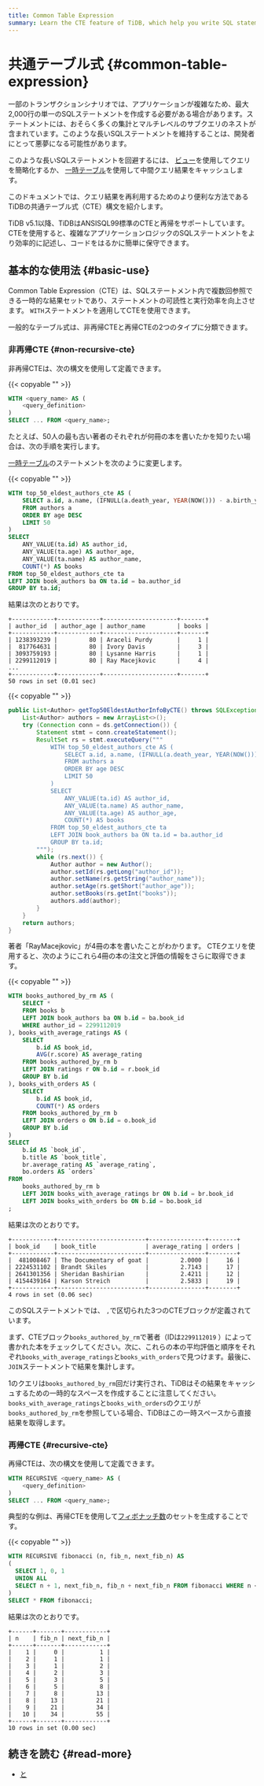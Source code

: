 ```yaml
---
title: Common Table Expression
summary: Learn the CTE feature of TiDB, which help you write SQL statements more efficiently.
---
```


# 共通テーブル式 {#common-table-expression}

一部のトランザクションシナリオでは、アプリケーションが複雑なため、最大2,000行の単一のSQLステートメントを作成する必要がある場合があります。ステートメントには、おそらく多くの集計とマルチレベルのサブクエリのネストが含まれています。このような長いSQLステートメントを維持することは、開発者にとって悪夢になる可能性があります。

このような長いSQLステートメントを回避するには、 [ビュー](/develop/dev-guide-use-views.md)を使用してクエリを簡略化するか、 [一時テーブル](/develop/dev-guide-use-temporary-tables.md)を使用して中間クエリ結果をキャッシュします。

このドキュメントでは、クエリ結果を再利用するためのより便利な方法であるTiDBの共通テーブル式（CTE）構文を紹介します。

TiDB v5.1以降、TiDBはANSISQL99標準のCTEと再帰をサポートしています。 CTEを使用すると、複雑なアプリケーションロジックのSQLステートメントをより効率的に記述し、コードをはるかに簡単に保守できます。

## 基本的な使用法 {#basic-use}

Common Table Expression（CTE）は、SQLステートメント内で複数回参照できる一時的な結果セットであり、ステートメントの可読性と実行効率を向上させます。 `WITH`ステートメントを適用してCTEを使用できます。

一般的なテーブル式は、非再帰CTEと再帰CTEの2つのタイプに分類できます。

### 非再帰CTE {#non-recursive-cte}

非再帰CTEは、次の構文を使用して定義できます。

{{< copyable "" >}}

```sql
WITH <query_name> AS (
    <query_definition>
)
SELECT ... FROM <query_name>;
```

たとえば、50人の最も古い著者のそれぞれが何冊の本を書いたかを知りたい場合は、次の手順を実行します。

<SimpleTab>
<div label="SQL">

[一時テーブル](/develop/dev-guide-use-temporary-tables.md)のステートメントを次のように変更します。

{{< copyable "" >}}

```sql
WITH top_50_eldest_authors_cte AS (
    SELECT a.id, a.name, (IFNULL(a.death_year, YEAR(NOW())) - a.birth_year) AS age
    FROM authors a
    ORDER BY age DESC
    LIMIT 50
)
SELECT
    ANY_VALUE(ta.id) AS author_id,
    ANY_VALUE(ta.age) AS author_age,
    ANY_VALUE(ta.name) AS author_name,
    COUNT(*) AS books
FROM top_50_eldest_authors_cte ta
LEFT JOIN book_authors ba ON ta.id = ba.author_id
GROUP BY ta.id;
```

結果は次のとおりです。

```
+------------+------------+---------------------+-------+
| author_id  | author_age | author_name         | books |
+------------+------------+---------------------+-------+
| 1238393239 |         80 | Araceli Purdy       |     1 |
|  817764631 |         80 | Ivory Davis         |     3 |
| 3093759193 |         80 | Lysanne Harris      |     1 |
| 2299112019 |         80 | Ray Macejkovic      |     4 |
...
+------------+------------+---------------------+-------+
50 rows in set (0.01 sec)
```

</div>
<div label="Java">

{{< copyable "" >}}

```java
public List<Author> getTop50EldestAuthorInfoByCTE() throws SQLException {
    List<Author> authors = new ArrayList<>();
    try (Connection conn = ds.getConnection()) {
        Statement stmt = conn.createStatement();
        ResultSet rs = stmt.executeQuery("""
            WITH top_50_eldest_authors_cte AS (
                SELECT a.id, a.name, (IFNULL(a.death_year, YEAR(NOW())) - a.birth_year) AS age
                FROM authors a
                ORDER BY age DESC
                LIMIT 50
            )
            SELECT
                ANY_VALUE(ta.id) AS author_id,
                ANY_VALUE(ta.name) AS author_name,
                ANY_VALUE(ta.age) AS author_age,
                COUNT(*) AS books
            FROM top_50_eldest_authors_cte ta
            LEFT JOIN book_authors ba ON ta.id = ba.author_id
            GROUP BY ta.id;
        """);
        while (rs.next()) {
            Author author = new Author();
            author.setId(rs.getLong("author_id"));
            author.setName(rs.getString("author_name"));
            author.setAge(rs.getShort("author_age"));
            author.setBooks(rs.getInt("books"));
            authors.add(author);
        }
    }
    return authors;
}
```

</div>
</SimpleTab>

著者「RayMacejkovic」が4冊の本を書いたことがわかります。 CTEクエリを使用すると、次のようにこれら4冊の本の注文と評価の情報をさらに取得できます。

{{< copyable "" >}}

```sql
WITH books_authored_by_rm AS (
    SELECT *
    FROM books b
    LEFT JOIN book_authors ba ON b.id = ba.book_id
    WHERE author_id = 2299112019
), books_with_average_ratings AS (
    SELECT
        b.id AS book_id,
        AVG(r.score) AS average_rating
    FROM books_authored_by_rm b
    LEFT JOIN ratings r ON b.id = r.book_id
    GROUP BY b.id
), books_with_orders AS (
    SELECT
        b.id AS book_id,
        COUNT(*) AS orders
    FROM books_authored_by_rm b
    LEFT JOIN orders o ON b.id = o.book_id
    GROUP BY b.id
)
SELECT
    b.id AS `book_id`,
    b.title AS `book_title`,
    br.average_rating AS `average_rating`,
    bo.orders AS `orders`
FROM
    books_authored_by_rm b
    LEFT JOIN books_with_average_ratings br ON b.id = br.book_id
    LEFT JOIN books_with_orders bo ON b.id = bo.book_id
;
```

結果は次のとおりです。

```
+------------+-------------------------+----------------+--------+
| book_id    | book_title              | average_rating | orders |
+------------+-------------------------+----------------+--------+
|  481008467 | The Documentary of goat |         2.0000 |     16 |
| 2224531102 | Brandt Skiles           |         2.7143 |     17 |
| 2641301356 | Sheridan Bashirian      |         2.4211 |     12 |
| 4154439164 | Karson Streich          |         2.5833 |     19 |
+------------+-------------------------+----------------+--------+
4 rows in set (0.06 sec)
```

このSQLステートメントでは、 `,`で区切られた3つのCTEブロックが定義されています。

まず、CTEブロック`books_authored_by_rm`で著者（IDは`2299112019` ）によって書かれた本をチェックしてください。次に、これらの本の平均評価と順序をそれぞれ`books_with_average_ratings`と`books_with_orders`で見つけます。最後に、 `JOIN`ステートメントで結果を集計します。

1のクエリは`books_authored_by_rm`回だけ実行され、TiDBはその結果をキャッシュするための一時的なスペースを作成することに注意してください。 `books_with_average_ratings`と`books_with_orders`のクエリが`books_authored_by_rm`を参照している場合、TiDBはこの一時スペースから直接結果を取得します。

### 再帰CTE {#recursive-cte}

再帰CTEは、次の構文を使用して定義できます。

```sql
WITH RECURSIVE <query_name> AS (
    <query_definition>
)
SELECT ... FROM <query_name>;
```

典型的な例は、再帰CTEを使用して[フィボナッチ数](https://en.wikipedia.org/wiki/Fibonacci_number)のセットを生成することです。

{{< copyable "" >}}

```sql
WITH RECURSIVE fibonacci (n, fib_n, next_fib_n) AS
(
  SELECT 1, 0, 1
  UNION ALL
  SELECT n + 1, next_fib_n, fib_n + next_fib_n FROM fibonacci WHERE n < 10
)
SELECT * FROM fibonacci;
```

結果は次のとおりです。

```
+------+-------+------------+
| n    | fib_n | next_fib_n |
+------+-------+------------+
|    1 |     0 |          1 |
|    2 |     1 |          1 |
|    3 |     1 |          2 |
|    4 |     2 |          3 |
|    5 |     3 |          5 |
|    6 |     5 |          8 |
|    7 |     8 |         13 |
|    8 |    13 |         21 |
|    9 |    21 |         34 |
|   10 |    34 |         55 |
+------+-------+------------+
10 rows in set (0.00 sec)
```

## 続きを読む {#read-more}

-   [と](/sql-statements/sql-statement-with.md)
